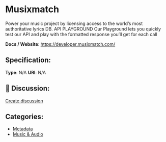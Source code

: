 # Musixmatch


Power your music project by licensing access to the world’s most authoritative lyrics DB. API PLAYGROUND Our Playground lets you quickly test our API and play with the formatted response you’ll get for each call

**Docs / Website**: https://developer.musixmatch.com/

## Specification:
**Type**:  N/A 
**URI**:  N/A 

## 💬 Discussion:
[Create discussion](link)

## Categories:
- [Metadata](https://github.com/apis-list/apis-list#metadata)
- [Music & Audio](https://github.com/apis-list/apis-list#music-and-audio)





